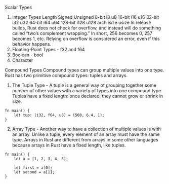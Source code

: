 Scalar Types
1. Integer Types
	Length	Signed	Unsigned
	8-bit	i8	u8
	16-bit	i16	u16
	32-bit	i32	u32
	64-bit	i64	u64
	128-bit	i128	u128
	arch	isize	usize
In release builds, Rust does not check for overflow, and instead will do something called “two’s complement wrapping.” In short, 256 becomes 0, 257 becomes 1, etc. Relying on overflow is considered an error, even if this behavior happens. 
2. Floating-Point Types - f32 and f64
3. Boolean - bool
4. Character

Compound Types
Compound types can group multiple values into one type. Rust has two primitive compound types: tuples and arrays.
1. The Tuple Type - A tuple is a general way of grouping together some number of other values with a variety of types into one compound type. Tuples have a fixed length: once declared, they cannot grow or shrink in size.
```
fn main() {
    let tup: (i32, f64, u8) = (500, 6.4, 1);
}
```
2. Array Type - Another way to have a collection of multiple values is with an array. Unlike a tuple, every element of an array must have the same type. Arrays in Rust are different from arrays in some other languages because arrays in Rust have a fixed length, like tuples.
```
fn main() {
    let a = [1, 2, 3, 4, 5];

    let first = a[0];
    let second = a[1];
}
```
